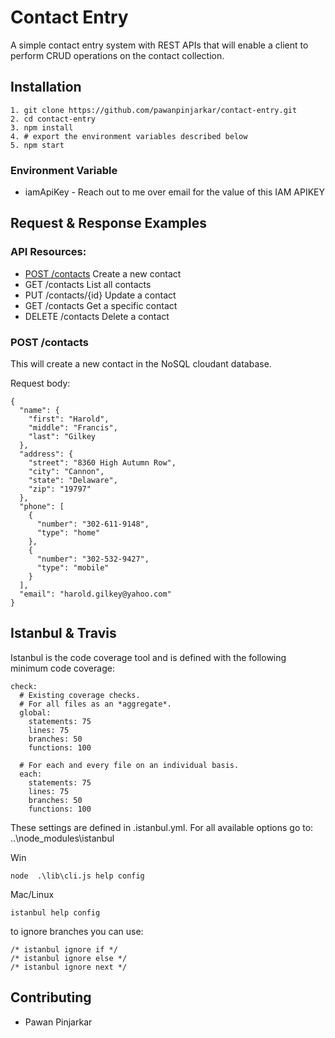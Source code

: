 # Contact Entry

A simple contact entry system with REST APIs that will enable a client to perform CRUD operations on the contact collection.


## Installation
```
1. git clone https://github.com/pawanpinjarkar/contact-entry.git
2. cd contact-entry
3. npm install
4. # export the environment variables described below
5. npm start
```

### Environment Variable

- iamApiKey - Reach out to me over email for the value of this IAM APIKEY


## Request & Response Examples

### API Resources:

  - [POST /contacts](#post-contacts) Create a new contact
  - GET /contacts List all contacts
  - PUT /contacts/{id} Update a contact
  - GET /contacts Get a specific contact
  - DELETE /contacts Delete a contact

### POST /contacts

This will create a new contact in the NoSQL cloudant database.


Request body:
```
{
  "name": {
    "first": "Harold",
    "middle": "Francis",
    "last": "Gilkey
  },
  "address": {
    "street": "8360 High Autumn Row",
    "city": "Cannon",
    "state": "Delaware",
    "zip": "19797"
  },
  "phone": [
    {
      "number": "302-611-9148",
      "type": "home"
    },
    {
      "number": "302-532-9427",
      "type": "mobile"
    }
  ],
  "email": "harold.gilkey@yahoo.com"
}

```

## Istanbul & Travis

Istanbul is the code coverage tool and is defined with the following minimum code coverage:

```
check:
  # Existing coverage checks.
  # For all files as an *aggregate*.
  global:
    statements: 75
    lines: 75
    branches: 50
    functions: 100

  # For each and every file on an individual basis.
  each:
    statements: 75
    lines: 75
    branches: 50
    functions: 100
```

These settings are defined in .istanbul.yml. For all available options go to: ..\node_modules\istanbul

Win
```
node  .\lib\cli.js help config
```

Mac/Linux
```
istanbul help config
```

to ignore branches you can use:

```
/* istanbul ignore if */
/* istanbul ignore else */
/* istanbul ignore next */
```

## Contributing
* Pawan Pinjarkar
